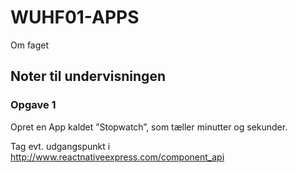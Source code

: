 # WUHF01-APPS

Om faget

## Noter til undervisningen

### Opgave 1
Opret en App kaldet ”Stopwatch”, som tæller minutter og sekunder.

Tag evt. udgangspunkt i http://www.reactnativeexpress.com/component_api 
